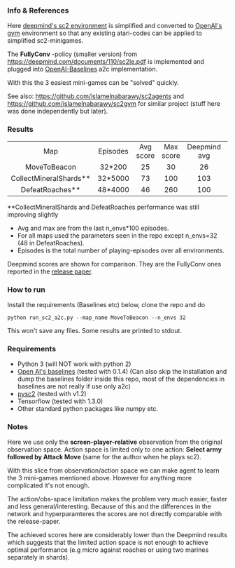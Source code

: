 ### Info & References

Here [deepmind's sc2 environment](https://github.com/deepmind/pysc2/) is simplified and converted
to [OpenAI's gym](https://github.com/openai/gym) environment  so that any existing atari-codes can be applied to simplified sc2-minigames.

The **FullyConv** -policy (smaller version) from https://deepmind.com/documents/110/sc2le.pdf is implemented and plugged into
[OpenAI-Baselines](https://github.com/openai/baselines) a2c implementation.

With this the 3 easiest mini-games can be "solved" quickly.


See also:
https://github.com/islamelnabarawy/sc2agents and https://github.com/islamelnabarawy/sc2gym
for similar project (stuff here was done independently but later).

### Results

<table align="center">
  <tr>
    <td align="center">Map</td>
    <td align="center">Episodes</td>
    <td align="center">Avg score</td>
    <td align="center">Max score</td>
    <td align="center">Deepmind avg</td>
    <td align="center">Deepmind max</td>
  </tr>
  <tr>
    <td align="center">MoveToBeacon</td>
    <td align="center">32*200</td>
    <td align="center">25</td>
    <td align="center">30</td>
    <td align="center">26</td>
    <td align="center">45</td>
  </tr>
  <tr>
    <td align="center">CollectMineralShards**</td>
    <td align="center">32*5000</td>
    <td align="center">73</td>
    <td align="center">100</td>
    <td align="center">103</td>
    <td align="center">134</td>
  </tr>
    <tr>
      <td align="center">DefeatRoaches**</td>
      <td align="center">48*4000</td>
      <td align="center">46</td>
      <td align="center">260</td>
      <td align="center">100</td>
      <td align="center">355</td>
    </tr>
</table>

**CollectMineralShards and DefeatRoaches performance was still improving slightly

- Avg and max are from the last n_envs*100 episodes.
- For all maps used the parameters seen in the repo except n_envs=32 (48 in DefeatRoaches).
- Episodes is the total number of playing-episodes over all environments.

Deepmind scores are shown for comparison.
They are the FullyConv ones reported in the [release paper](https://deepmind.com/documents/110/sc2le.pdf).

### How to run
Install the requirements (Baselines etc) below, clone the repo and do

`python run_sc2_a2c.py --map_name MoveToBeacon --n_envs 32`

This won't save any files. Some results are printed to stdout.

### Requirements
- Python 3 (will NOT work with python 2)
- [Open AI's baselines](https://github.com/openai/baselines) (tested with 0.1.4)
(Can also skip the installation and dump the baselines folder inside this repo, most of the dependencies in baselines are not really if use only a2c)
- [pysc2](https://github.com/deepmind/pysc2/) (tested with v1.2)
- Tensorflow (tested with 1.3.0)
- Other standard python packages like numpy etc.



### Notes
Here we use only the **screen-player-relative** observation from the original observation space.
Action space is limited only to one action: **Select army followed by Attack Move** (same for the author when he plays sc2).

With this slice from observation/action space we can make agent to learn the 3 mini-games mentioned above.
However for anything more complicated it's not enough.

The action/obs-space limitation makes the problem very much easier, faster and less general/interesting.
Because of this and the differences in the network and hyperparamteres the scores are not directly comparable with the release-paper.

The achieved scores here are considerably lower than the Deepmind results
which suggests that the limited action space is not enough to achieve optimal performance (e.g micro against roaches or using two marines separately in shards).